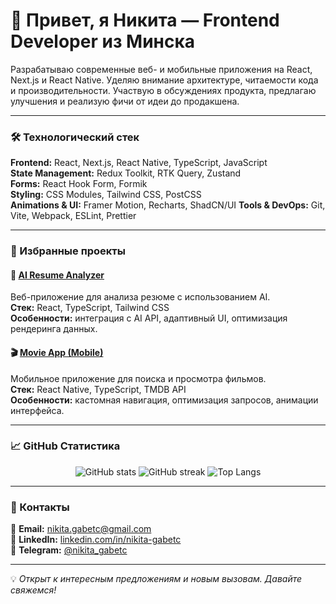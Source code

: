 # 👋 Привет, я Никита — Frontend Developer из Минска

Разрабатываю современные веб- и мобильные приложения на React, Next.js и React Native. Уделяю внимание архитектуре, читаемости кода и производительности. Участвую в обсуждениях продукта, предлагаю улучшения и реализую фичи от идеи до продакшена.

---

### 🛠️ Технологический стек

**Frontend:** React, Next.js, React Native, TypeScript, JavaScript  
**State Management:** Redux Toolkit, RTK Query, Zustand  
**Forms:** React Hook Form, Formik  
**Styling:** CSS Modules, Tailwind CSS, PostCSS  
**Animations & UI:** Framer Motion, Recharts, ShadCN/UI
**Tools & DevOps:** Git, Vite, Webpack, ESLint, Prettier  

---

### 🚀 Избранные проекты

#### 🧠 [AI Resume Analyzer](https://github.com/peeea4/resume-analyzer)
Веб-приложение для анализа резюме с использованием AI.  
**Стек:** React, TypeScript, Tailwind CSS  
**Особенности:** интеграция с AI API, адаптивный UI, оптимизация рендеринга данных.

#### 🎬 [Movie App (Mobile)](https://github.com/peeea4/movie-mobile-app)
Мобильное приложение для поиска и просмотра фильмов.  
**Стек:** React Native, TypeScript, TMDB API  
**Особенности:** кастомная навигация, оптимизация запросов, анимации интерфейса.

---

### 📈 GitHub Статистика

<p align="center">
  <img src="https://github-readme-stats.vercel.app/api?username=peeea4&show_icons=true&theme=transparent" alt="GitHub stats" />
  <img src="https://github-readme-streak-stats.herokuapp.com/?user=peeea4&theme=transparent" alt="GitHub streak" />
  <img src="https://github-readme-stats.vercel.app/api/top-langs/?username=peeea4&layout=compact&theme=transparent" alt="Top Langs" />
</p>

---

### 💬 Контакты

📧 **Email:** [nikita.gabetc@gmail.com](mailto:nikita.gabetc@gmail.com)  
💼 **LinkedIn:** [linkedin.com/in/nikita-gabetc](https://www.linkedin.com/in/nikita-gabetc/)  
💬 **Telegram:** [@nikita_gabetc](https://t.me/nikita_gabetc)

---

💡 *Открыт к интересным предложениям и новым вызовам. Давайте свяжемся!*
